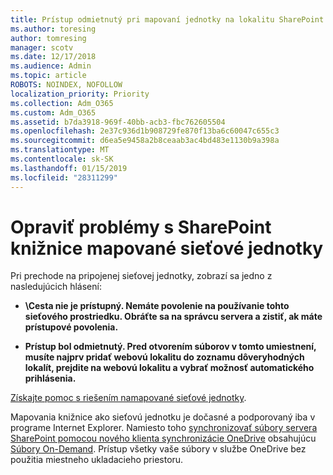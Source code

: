 ```yaml
---
title: Prístup odmietnutý pri mapovaní jednotky na lokalitu SharePoint
ms.author: toresing
author: tomresing
manager: scotv
ms.date: 12/17/2018
ms.audience: Admin
ms.topic: article
ROBOTS: NOINDEX, NOFOLLOW
localization_priority: Priority
ms.collection: Adm_O365
ms.custom: Adm_O365
ms.assetid: b7da3918-969f-40bb-acb3-fbc762605504
ms.openlocfilehash: 2e37c936d1b908729fe870f13ba6c60047c655c3
ms.sourcegitcommit: d6ea5e9458a2b8ceaab3ac4bd483e1130b9a398a
ms.translationtype: MT
ms.contentlocale: sk-SK
ms.lasthandoff: 01/15/2019
ms.locfileid: "28311299"
---
```

# <a name="fix-problems-with-sharepoint-libraries-mapped-to-network-drives"></a>Opraviť problémy s SharePoint knižnice mapované sieťové jednotky

Pri prechode na pripojenej sieťovej jednotky, zobrazí sa jedno z nasledujúcich hlásení:
  
- **\\Cesta nie je prístupný. Nemáte povolenie na používanie tohto sieťového prostriedku. Obráťte sa na správcu servera a zistiť, ak máte prístupové povolenia.**
    
- **Prístup bol odmietnutý. Pred otvorením súborov v tomto umiestnení, musíte najprv pridať webovú lokalitu do zoznamu dôveryhodných lokalít, prejdite na webovú lokalitu a vybrať možnosť automatického prihlásenia.**
    
[Získajte pomoc s riešením namapované sieťové jednotky](https://support.office.com/article/ef399c67-4578-4c3a-adbe-0b489084eabe.aspx).
  
Mapovania knižnice ako sieťovú jednotku je dočasné a podporovaný iba v programe Internet Explorer. Namiesto toho [synchronizovať súbory servera SharePoint pomocou nového klienta synchronizácie OneDrive](https://support.office.com/article/6de9ede8-5b6e-4503-80b2-6190f3354a88.aspx) obsahujúcu [Súbory On-Demand](https://support.office.com/article/0e6860d3-d9f3-4971-b321-7092438fb38e.aspx). Prístup všetky vaše súbory v službe OneDrive bez použitia miestneho ukladacieho priestoru.
  

